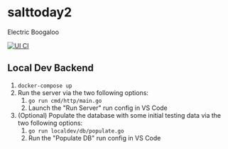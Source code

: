 # salttoday2

Electric Boogaloo

[![UI CI](https://github.com/salt-today/salttoday2/actions/workflows/js_ci.yaml/badge.svg)](https://github.com/salt-today/salttoday2/actions/workflows/js_ci.yaml)

## Local Dev Backend

1. `docker-compose up`
2. Run the server via the two following options:
   1. `go run cmd/http/main.go`
   2. Launch the "Run Server" run config in VS Code
3. (Optional) Populate the database with some initial testing data via the two following options:
   1. `go run localdev/db/populate.go`
   2. Run the "Populate DB" run config in VS Code
